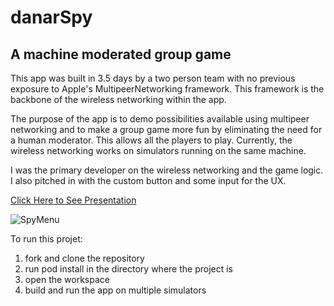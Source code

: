 # danarSpy
## A machine moderated group game

This app was built in 3.5 days by a two person team with no previous exposure to Apple's MultipeerNetworking framework. This framework is the backbone of the wireless networking within the app. 

The purpose of the app is to demo possibilities available using multipeer networking and to make a group game more fun by eliminating the need for a human moderator. This allows all the players to play. Currently, the wireless networking works on simulators running on the same machine.

I was the primary developer on the wireless networking and the game logic. I also pitched in with the custom button and some input for the UX. 

[Click Here to See Presentation](https://www.youtube.com/watch?v=k2oIVAsh6HQ&feature=youtu.be&t=22m57s)

![SpyMenu](https://i.postimg.cc/bvfJCRSC/Simulator-Screen-Shot-i-Phone-11-Pro-Max-2020-04-22-at-13-58-17.png)

To run this projet:
  1. fork and clone the repository
  2. run pod install in the directory where the project is
  3. open the workspace
  4. build and run the app on multiple simulators
